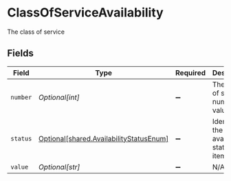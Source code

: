 # ClassOfServiceAvailability

The class of service


## Fields

| Field                                                                                        | Type                                                                                         | Required                                                                                     | Description                                                                                  | Example                                                                                      |
| -------------------------------------------------------------------------------------------- | -------------------------------------------------------------------------------------------- | -------------------------------------------------------------------------------------------- | -------------------------------------------------------------------------------------------- | -------------------------------------------------------------------------------------------- |
| `number`                                                                                     | *Optional[int]*                                                                              | :heavy_minus_sign:                                                                           | The class of service number value                                                            | 2                                                                                            |
| `status`                                                                                     | [Optional[shared.AvailabilityStatusEnum]](undefined/models/shared/availabilitystatusenum.md) | :heavy_minus_sign:                                                                           | Identifies the availability status of an item.                                               |                                                                                              |
| `value`                                                                                      | *Optional[str]*                                                                              | :heavy_minus_sign:                                                                           | N/A                                                                                          | F                                                                                            |